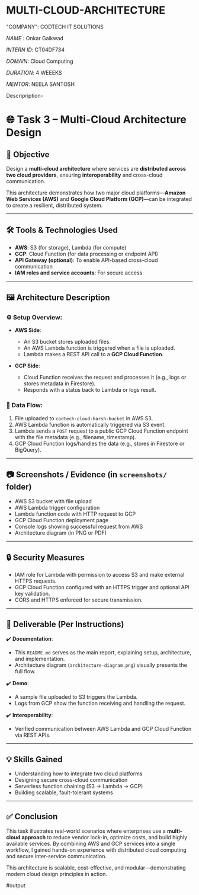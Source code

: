# MULTI-CLOUD-ARCHITECTURE

"COMPANY": CODTECH IT SOLUTIONS

*NAME* : Onkar Gaikwad

*INTERN ID*: CT04DF734

*DOMAIN*: Cloud Computing

*DURATION*: 4 WEEEKS

*MENTOR*: NEELA SANTOSH

Descripription-

# 🌐 Task 3 – Multi-Cloud Architecture Design

## 📌 Objective

Design a **multi-cloud architecture** where services are **distributed across two cloud providers**, ensuring **interoperability** and cross-cloud communication.

This architecture demonstrates how two major cloud platforms—**Amazon Web Services (AWS)** and **Google Cloud Platform (GCP)**—can be integrated to create a resilient, distributed system.

---

## 🛠️ Tools & Technologies Used

- **AWS**: S3 (for storage), Lambda (for compute)
- **GCP**: Cloud Function (for data processing or endpoint API)
- **API Gateway (optional)**: To enable API-based cross-cloud communication
- **IAM roles and service accounts**: For secure access

---

## 🖼️ Architecture Description

### ⚙️ Setup Overview:

- **AWS Side**:
  - An S3 bucket stores uploaded files.
  - An AWS Lambda function is triggered when a file is uploaded.
  - Lambda makes a REST API call to a **GCP Cloud Function**.

- **GCP Side**:
  - Cloud Function receives the request and processes it (e.g., logs or stores metadata in Firestore).
  - Responds with a status back to Lambda or logs result.

### 📡 Data Flow:

1. File uploaded to `codtech-cloud-harsh-bucket` in AWS S3.
2. AWS Lambda function is automatically triggered via S3 event.
3. Lambda sends a `POST` request to a public GCP Cloud Function endpoint with the file metadata (e.g., filename, timestamp).
4. GCP Cloud Function logs/handles the data (e.g., stores in Firestore or BigQuery).

---

## 📷 Screenshots / Evidence (in `screenshots/` folder)

- AWS S3 bucket with file upload
- AWS Lambda trigger configuration
- Lambda function code with HTTP request to GCP
- GCP Cloud Function deployment page
- Console logs showing successful request from AWS
- Architecture diagram (in PNG or PDF)

---

## 🔒 Security Measures

- IAM role for Lambda with permission to access S3 and make external HTTPS requests.
- GCP Cloud Function configured with an HTTPS trigger and optional API key validation.
- CORS and HTTPS enforced for secure transmission.

---

## 📎 Deliverable (Per Instructions)

✔️ **Documentation**:
- This `README.md` serves as the main report, explaining setup, architecture, and implementation.
- Architecture diagram (`architecture-diagram.png`) visually presents the full flow.

✔️ **Demo**:
- A sample file uploaded to S3 triggers the Lambda.
- Logs from GCP show the function receiving and handling the request.

✔️ **Interoperability**:
- Verified communication between AWS Lambda and GCP Cloud Function via REST APIs.

---

## 💡 Skills Gained

- Understanding how to integrate two cloud platforms
- Designing secure cross-cloud communication
- Serverless function chaining (S3 → Lambda → GCP)
- Building scalable, fault-tolerant systems

---

## ✅ Conclusion

This task illustrates real-world scenarios where enterprises use a **multi-cloud approach** to reduce vendor lock-in, optimize costs, and build highly available services. By combining AWS and GCP services into a single workflow, I gained hands-on experience with distributed cloud computing and secure inter-service communication.

This architecture is scalable, cost-effective, and modular—demonstrating modern cloud design principles in action.

#output

